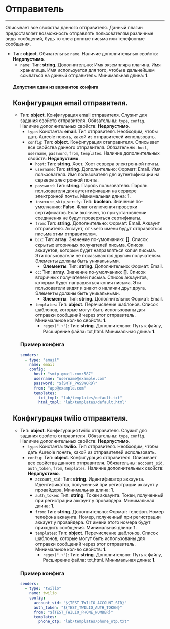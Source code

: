 # Отправитель
***
Описывает все свойства данного отправителя. Данный плагин предоставляет возможность отправлять пользователям различные виды сообщений, будь то электронные письма или телефонные сообщения.
- Тип: **object**. Обязательны: `name`. Наличие дополнительных свойств: **Недопустимо**.
  - `name`: Тип: **string**. Дополнительно: Имя экземпляра плагина. Имя хранилища. Имя используется для того, чтобы в дальнейшем ссылаться на данный отправитель. Минимальная длина: **1**.
  #### Допустим один из вариантов конфига
  ## Конфигурация email отправителя.
  - Тип: **object**. Конфигурация email отправителя. Служит для задания свойств отправителя. Обязательны: `type`, `config`. Наличие дополнительных свойств: **Недопустимо**.
    - `type`: Константа: **email**. Тип отправителя. Необходим, чтобы дать Aureole понять, какой из отправителей использовать.
    - `config`: Тип: **object**. Конфигурация отаправителя. Описывает все свойства данного отправителя. Обязательны: `host`, `username`, `password`, `from`, `templates`. Наличие дополнительных свойств: **Недопустимо**.
      - `host`: Тип: **string**. Хост. Хост сервера электронной почты.
      - `username`: Тип: **string**. Дополнительно: Формат: Email. Имя пользователя. Имя пользователя для аутентификации на сервере электронной почты.
      - `password`: Тип: **string**. Пароль пользователя. Пароль пользователя для аутентификации на сервере электронной почты. Минимальная длина: **1**.
      - `insecure_skip_verify`: Тип: **boolean**. Значение по-умолчанию: **False**. Флаг отключения проверки сертификатов. Если включен, то при установлении соединения не будут проверяться сертификаты.
      - `from`: Тип: **string**. Дополнительно: Формат: Email. Аккаунт отправителя. Аккаунт, от чьего имени будут отправляться письма этим отправителем.
      - `bcc`: Тип: **array**. Значение по-умолчанию: **[]**. Список скрытых вторичных получателей письма. Список аккаунтов, которым будет направляться копия письма. Эти пользователи не показываются другим получателям. Элементы должны быть уникальными.
        - **Элементы**: Тип: **string**. Дополнительно: Формат: Email.
      - `cc`: Тип: **array**. Значение по-умолчанию: **[]**. Список вторичных получателей письма. Список аккаунтов, которым будет направляться копия письма. Эти пользователи видят и знают о наличии друг друга. Элементы должны быть уникальными.
        - **Элементы**: Тип: **string**. Дополнительно: Формат: Email.
      - `templates`: Тип: **object**. Перечисление шаблонов. Список шаблонов, которые могут быть использованы для отправки сообщений через этот отправитель. Минимальное кол-во свойств: **1**.
        - `regex(".+")`: Тип: **string**. Дополнительно: Путь к файлу, Расширение файла:  txt,html. Минимальная длина: **1**.
    ### Пример конфига
    ```yaml
    senders:
      - type: "email"
        name: email
        config:
          host: "smtp.gmail.com:587"
          username: "username@example.com"
          password: "${SMTP_PASSWORD}"
          from: "app@example.com"
          templates:
            txt_tmpl: "lab/templates/default.txt"
            html_tmpl: "lab/templates/default.html"
    ```
  ## Конфигурация twilio отправителя.
  - Тип: **object**. Конфигурация twilio отправителя. Служит для задания свойств отправителя.  Обязательны: `type`, `config`. Наличие дополнительных свойств: **Недопустимо**.
    - `type`: Константа: **twilio**. Тип отправителя. Необходим, чтобы дать Aureole понять, какой из отправителей использовать.
    - `config`: Тип: **object**. Конфигурация отправителя. Описывает все свойства данного отправителя. Обязательны: `account_sid`, `auth_token`, `from`, `templates`. Наличие дополнительных свойств: **Недопустимо**.
      - `account_sid`: Тип: **string**. Идентификатор аккаунта. Идентификатор, полученный при регистрации аккаунт у провайдера. Минимальная длина: **1**.
      - `auth_token`: Тип: **string**. Токен аккаунта. Токен, полученный при регистрации аккаунт у провайдера. Минимальная длина: **1**.
      - `from`: Тип: **string**. Дополнительно: Формат: телефон. Номер телефона аккаунта. Номер, полученный при регистрации аккаунт у провайдера. От имени этого номера будут приходить сообщения. Минимальная длина: **1**.
      - `templates`: Тип: **object**. Перечисление шаблонов. Список шаблонов, которые могут быть использованы для отправки сообщений через этот отправитель. Минимальное кол-во свойств: **1**.
        - `regex(".+")`: Тип: **string**. Дополнительно: Путь к файлу, Расширение файла:  txt,html. Минимальная длина: **1**.
    ### Пример конфига
    ```yaml
    senders:
      - type: "twilio"
        name: twilio
        config:
          account_sid: "${TEST_TWILIO_ACCOUNT_SID}"
          auth_token: "${TEST_TWILIO_AUTH_TOKEN}"
          from: "${TEST_TWILIO_PHONE_NUMBER}"
          templates:
            phone_otp: "lab/templates/phone_otp.txt"
    ```
